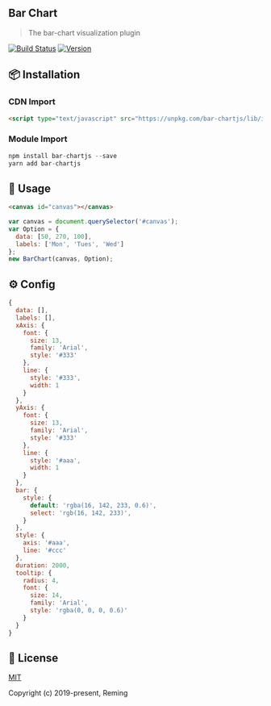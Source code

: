 ## Bar Chart

> The bar-chart visualization plugin

[![Build Status](https://travis-ci.org/reming0227/bar-chartjs.svg?branch=master)](https://travis-ci.org/reming0227/bar-chartjs) [![Version](https://img.shields.io/badge/npm-0.0.4-blue.svg)](https://www.npmjs.com/package/bar-chartjs)

## 📦 Installation

### CDN Import
```html
<script type="text/javascript" src="https://unpkg.com/bar-chartjs/lib/index.min.js"></script>
```

### Module Import
```javascript
npm install bar-chartjs --save
yarn add bar-chartjs
```

## 🔨 Usage
```html
<canvas id="canvas"></canvas>
```
```javascript
var canvas = document.querySelector('#canvas');
var Option = {
  data: [50, 270, 100],
  labels: ['Mon', 'Tues', 'Wed']
};
new BarChart(canvas, Option);
```

## ⚙ Config

```javascript
{
  data: [],
  labels: [],
  xAxis: {
    font: {
      size: 13,
      family: 'Arial',
      style: '#333'
    },
    line: {
      style: '#333',
      width: 1
    }
  },
  yAxis: {
    font: {
      size: 13,
      family: 'Arial',
      style: '#333'
    },
    line: {
      style: '#aaa',
      width: 1
    }
  },
  bar: {
    style: {
      default: 'rgba(16, 142, 233, 0.6)',
      select: 'rgb(16, 142, 233)',
    }
  },
  style: {
    axis: '#aaa',
    line: '#ccc'
  },
  duration: 2000,
  tooltip: {
    radius: 4,
    font: {
      size: 14,
      family: 'Arial',
      style: 'rgba(0, 0, 0, 0.6)'
    }
  }
}
```


## 📃 License

[MIT](https://opensource.org/licenses/MIT)

Copyright (c) 2019-present, Reming
